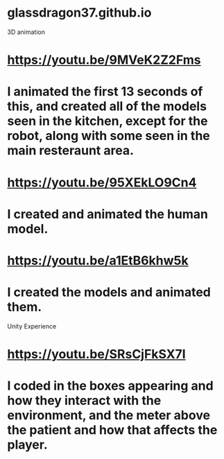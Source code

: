 # glassdragon37.github.io

3D animation 
#    https://youtu.be/9MVeK2Z2Fms
#      I animated the first 13 seconds of this, and created all of the models seen in the kitchen, except for the robot, along with some seen in the main resteraunt area.
#    https://youtu.be/95XEkLO9Cn4
#      I created and animated the human model.
#    https://youtu.be/a1EtB6khw5k
#      I created the models and animated them.
Unity Experience
#    https://youtu.be/SRsCjFkSX7I
#      I coded in the boxes appearing and how they interact with the environment, and the meter above the patient and how that affects the player.
